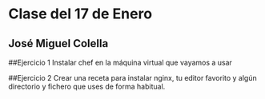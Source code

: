 Clase del 17 de Enero
=====================

José Miguel Colella
-------------------


##Ejercicio 1
    Instalar chef en la máquina virtual que vayamos a usar


##Ejercicio 2
    Crear una receta para instalar nginx, tu editor favorito y
    algún directorio y fichero que uses de forma habitual.